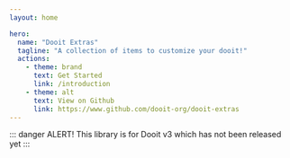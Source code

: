 ```yaml
---
layout: home

hero:
  name: "Dooit Extras"
  tagline: "A collection of items to customize your dooit!"
  actions:
    - theme: brand
      text: Get Started
      link: /introduction
    - theme: alt
      text: View on Github
      link: https://www.github.com/dooit-org/dooit-extras
---
```


::: danger ALERT!
This library is for Dooit v3 which has not been released yet
:::
